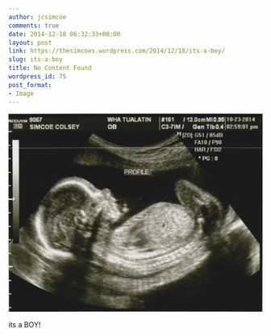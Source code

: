 ```yaml
---
author: jcsimcoe
comments: true
date: 2014-12-18 06:32:33+00:00
layout: post
link: https://thesimcoes.wordpress.com/2014/12/18/its-a-boy/
slug: its-a-boy
title: No Content Found
wordpress_id: 75
post_format:
- Image
---
```


![](/public/assets/tumblr_ngrm69xcjk1qbwpqvo1_1280.jpg)

its a BOY!
